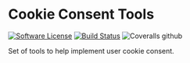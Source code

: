 # Cookie Consent Tools

[![Software License](https://img.shields.io/badge/license-MIT-brightgreen.svg?style=flat-square)](LICENSE.md)
[![Build Status](https://img.shields.io/travis/com/Wharenn/cookie-consent-tools/master.svg?style=flat-square)](https://travis-ci.com/Wharenn/cookie-consent-tools)
![Coveralls github](https://img.shields.io/coveralls/github/Wharenn/cookie-consent-tools)

Set of tools to help implement user cookie consent.
